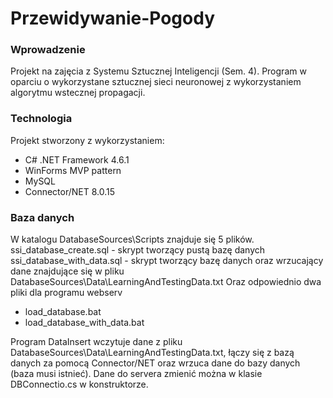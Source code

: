 # Przewidywanie-Pogody
### Wprowadzenie
Projekt na zajęcia z Systemu Sztucznej Inteligencji (Sem. 4).
Program w oparciu o wykorzystane sztucznej sieci neuronowej z wykorzystaniem algorytmu wstecznej propagacji.
### Technologia
Projekt stworzony z wykorzystaniem:
- C# .NET Framework 4.6.1
- WinForms MVP pattern
- MySQL
- Connector/NET 8.0.15



### Baza danych
W katalogu DatabaseSources\Scripts znajduje się 5 plików.
ssi_database_create.sql - skrypt tworzący pustą bazę danych
ssi_database_with_data.sql - skrypt tworzący bazę danych oraz wrzucający dane znajdujące się w pliku DatabaseSources\Data\LearningAndTestingData.txt
Oraz odpowiednio dwa pliki dla programu webserv
- load_database.bat
- load_database_with_data.bat

Program DataInsert wczytuje dane z pliku DatabaseSources\Data\LearningAndTestingData.txt, łączy się z bazą danych za pomocą Connector/NET oraz wrzuca dane do bazy danych (baza musi istnieć).
Dane do servera zmienić można w klasie DBConnectio.cs w konstruktorze.
